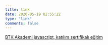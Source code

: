```yaml
---
title: link
date: 2020-05-19 02:55:22
type: "link"
comments: false
---
```


[BTK Akademi javascript, katılım sertifikalı eğitim](https://www.btkakademi.gov.tr/portal/course/javascript-8099?exit=yes#!/about)
